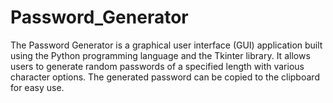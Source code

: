 # Password_Generator
The Password Generator is a graphical user interface (GUI) application built using the Python programming language and the Tkinter library. It allows users to generate random passwords of a specified length with various character options. The generated password can be copied to the clipboard for easy use.
